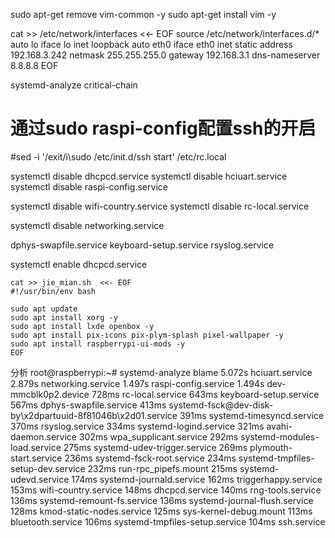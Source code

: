 sudo apt-get remove vim-common -y
sudo apt-get install vim -y


cat >> /etc/network/interfaces <<- EOF
source /etc/network/interfaces.d/*
auto lo
iface lo inet loopback
auto eth0
iface eth0 inet static
address 192.168.3.242
netmask 255.255.255.0
gateway 192.168.3.1
dns-nameserver 8.8.8.8
EOF


systemd-analyze critical-chain


# 通过sudo raspi-config配置ssh的开启
#sed -i '/exit/i\sudo /etc/init.d/ssh start' /etc/rc.local


systemctl disable dhcpcd.service
systemctl disable hciuart.service
systemctl disable raspi-config.service

systemctl disable wifi-country.service
systemctl disable  rc-local.service

systemctl disable networking.service

dphys-swapfile.service
keyboard-setup.service
rsyslog.service


systemctl enable dhcpcd.service

```SHELL
cat >> jie_mian.sh  <<- EOF
#!/usr/bin/env bash

sudo apt update
sudo apt install xorg -y
sudo apt install lxde openbox -y
sudo apt install pix-icons pix-plym-splash pixel-wallpaper -y
sudo apt install raspberrypi-ui-mods -y
EOF
```


分析
root@raspberrypi:~# systemd-analyze blame
          5.072s hciuart.service
          2.879s networking.service
          1.497s raspi-config.service
          1.494s dev-mmcblk0p2.device
           728ms rc-local.service
           643ms keyboard-setup.service
           567ms dphys-swapfile.service
           413ms systemd-fsck@dev-disk-by\x2dpartuuid-8f81046b\x2d01.service
           391ms systemd-timesyncd.service
           370ms rsyslog.service
           334ms systemd-logind.service
           321ms avahi-daemon.service
           302ms wpa_supplicant.service
           292ms systemd-modules-load.service
           275ms systemd-udev-trigger.service
           269ms plymouth-start.service
           236ms systemd-fsck-root.service
           234ms systemd-tmpfiles-setup-dev.service
           232ms run-rpc_pipefs.mount
           215ms systemd-udevd.service
           174ms systemd-journald.service
           162ms triggerhappy.service
           153ms wifi-country.service
           148ms dhcpcd.service
           140ms rng-tools.service
           136ms systemd-remount-fs.service
           136ms systemd-journal-flush.service
           128ms kmod-static-nodes.service
           125ms sys-kernel-debug.mount
           113ms bluetooth.service
           106ms systemd-tmpfiles-setup.service
           104ms ssh.service
